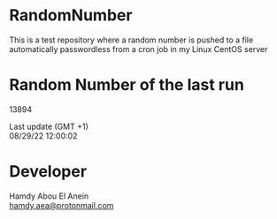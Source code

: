 # RandomNumber    
This is a test repository where a random number is pushed to a file automatically passwordless from a cron job in my Linux CentOS server    
# Random Number of the last run   
13894
      
Last update (GMT +1)    
08/29/22 12:00:02
# Developer    
Hamdy Abou El Anein   
hamdy.aea@protonmail.com
